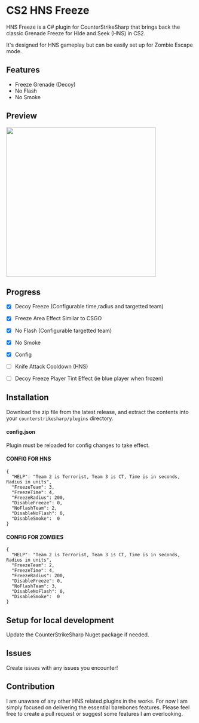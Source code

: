 # CS2 HNS Freeze

HNS Freeze is a C# plugin for CounterStrikeSharp that brings back the classic Grenade Freeze for Hide and Seek (HNS) in CS2.

It's designed for HNS gameplay but can be easily set up for Zombie Escape mode.

## Features
- Freeze Grenade (Decoy)
- No Flash
- No Smoke


## Preview 
<img src='https://github.com/lhunter3/HNS-Freeze/assets/80433013/a33ad647-71a9-41ca-a831-e6a8779258a0' width='400'>


## Progress
- [x] Decoy Freeze (Configurable time,radius and targetted team)
- [X] Freeze Area Effect Similar to CSGO
- [x] No Flash (Configurable targetted team)
- [x] No Smoke
- [x] Config 
- [ ] Knife Attack Cooldown (HNS)
- [ ] Decoy Freeze Player Tint Effect (ie blue player when frozen)



## Installation
Download the zip file from the latest release, and extract the contents into your `counterstrikesharp/plugins` directory.

#### config.json
Plugin must be reloaded for config changes to take effect.

#### CONFIG FOR HNS
```
{
  "HELP": "Team 2 is Terrorist, Team 3 is CT, Time is in seconds, Radius in units",
  "FreezeTeam": 3,
  "FreezeTime": 4,
  "FreezeRadius": 200,
  "DisableFreeze": 0,
  "NoFlashTeam": 2,
  "DisableNoFlash": 0,
  "DisableSmoke":  0
}
```

#### CONFIG FOR ZOMBIES
```
{
  "HELP": "Team 2 is Terrorist, Team 3 is CT, Time is in seconds, Radius in units",
  "FreezeTeam": 2,
  "FreezeTime": 4,
  "FreezeRadius": 200,
  "DisableFreeze": 0,
  "NoFlashTeam": 3,
  "DisableNoFlash": 0,
  "DisableSmoke":  0
}
```


## Setup for local development
Update the CounterStrikeSharp Nuget package if needed. 

## Issues 
Create issues with any issues you encounter!

## Contribution
I am unaware of any other HNS related plugins in the works. For now I am simply focused on delivering the essential barebones features. Please feel free to create a pull request or suggest some features I am overlooking. 
